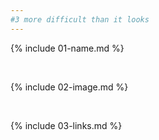 ```yaml
---
#3 more difficult than it looks
---
```


{% include 01-name.md %}

<br>

{% include 02-image.md %}

<br>

{% include 03-links.md %}

